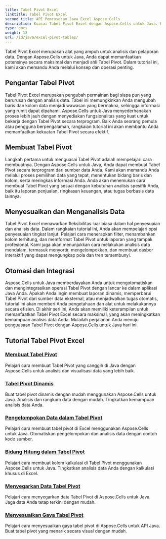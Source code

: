 ```yaml
---
title: Tabel Pivot Excel
linktitle: Tabel Pivot Excel
second_title: API Pemrosesan Java Excel Aspose.Cells
description: Kuasai Tabel Pivot Excel dengan Aspose.Cells untuk Java. Pelajari cara membuat, menyesuaikan, dan menganalisis data dengan mudah.
type: docs
weight: 13
url: /id/java/excel-pivot-tables/
---
```

Tabel Pivot Excel merupakan alat yang ampuh untuk analisis dan pelaporan data. Dengan Aspose.Cells untuk Java, Anda dapat memanfaatkan potensinya secara maksimal dan menjadi ahli Tabel Pivot. Dalam tutorial ini, kami akan memandu Anda melalui konsep dan operasi penting.

## Pengantar Tabel Pivot
Tabel Pivot Excel merupakan pengubah permainan bagi siapa pun yang berurusan dengan analisis data. Tabel ini memungkinkan Anda mengubah baris dan kolom data menjadi wawasan yang bermakna, sehingga informasi yang rumit dapat dipahami. Aspose.Cells untuk Java menyederhanakan proses lebih jauh dengan menyediakan fungsionalitas yang kuat untuk bekerja dengan Tabel Pivot secara terprogram. Baik Anda seorang pemula atau pengguna berpengalaman, rangkaian tutorial ini akan membantu Anda memanfaatkan kekuatan Tabel Pivot secara efektif.

## Membuat Tabel Pivot
Langkah pertama untuk menguasai Tabel Pivot adalah mempelajari cara membuatnya. Dengan Aspose.Cells untuk Java, Anda dapat membuat Tabel Pivot secara terprogram dari sumber data Anda. Kami akan memandu Anda melalui proses pemilihan data yang tepat, menentukan bidang baris dan kolom, serta meringkas informasi Anda. Anda akan menemukan cara membuat Tabel Pivot yang sesuai dengan kebutuhan analisis spesifik Anda, baik itu laporan penjualan, ringkasan keuangan, atau tugas berbasis data lainnya.

## Menyesuaikan dan Menganalisis Data
Tabel Pivot Excel menawarkan fleksibilitas luar biasa dalam hal penyesuaian dan analisis data. Dalam rangkaian tutorial ini, Anda akan mempelajari opsi penyesuaian tingkat lanjut. Pelajari cara menerapkan filter, menambahkan kolom terhitung, dan memformat Tabel Pivot untuk laporan yang tampak profesional. Kami juga akan menunjukkan cara melakukan analisis data mendalam, termasuk menyortir, mengelompokkan, dan membuat dasbor interaktif yang dapat mengungkap pola dan tren tersembunyi.

## Otomasi dan Integrasi
Aspose.Cells untuk Java memberdayakan Anda untuk mengotomatiskan dan mengintegrasikan operasi Tabel Pivot dengan lancar ke dalam aplikasi Java Anda. Apakah Anda ingin membuat laporan dinamis, memperbarui Tabel Pivot dari sumber data eksternal, atau menjadwalkan tugas otomatis, tutorial ini akan memberi Anda pengetahuan dan alat untuk melakukannya secara efisien. Di akhir seri ini, Anda akan memiliki keterampilan untuk memanfaatkan Tabel Pivot Excel secara maksimal, yang akan meningkatkan kemampuan analisis data Anda. Mulailah perjalanan Anda menuju penguasaan Tabel Pivot dengan Aspose.Cells untuk Java hari ini.

## Tutorial Tabel Pivot Excel
### [Membuat Tabel Pivot](./creating-pivot-tables/)
Pelajari cara membuat Tabel Pivot yang canggih di Java dengan Aspose.Cells untuk analisis dan visualisasi data yang lebih baik.
### [Tabel Pivot Dinamis](./dynamic-pivot-tables/)
Buat tabel pivot dinamis dengan mudah menggunakan Aspose.Cells untuk Java. Analisis dan rangkum data dengan mudah. Tingkatkan kemampuan analisis data Anda.
### [Pengelompokan Data dalam Tabel Pivot](./grouping-data-in-pivot-tables/)
Pelajari cara membuat tabel pivot di Excel menggunakan Aspose.Cells untuk Java. Otomatiskan pengelompokan dan analisis data dengan contoh kode sumber.
### [Bidang Hitung dalam Tabel Pivot](./calculated-fields-in-pivot-tables/)
Pelajari cara membuat kolom kalkulasi di Tabel Pivot menggunakan Aspose.Cells untuk Java. Tingkatkan analisis data Anda dengan kalkulasi khusus di Excel.
### [Menyegarkan Data Tabel Pivot](./refreshing-pivot-table-data/)
Pelajari cara menyegarkan data Tabel Pivot di Aspose.Cells untuk Java. Jaga data Anda tetap terkini dengan mudah.
### [Menyesuaikan Gaya Tabel Pivot](./customizing-pivot-table-styles/)
Pelajari cara menyesuaikan gaya tabel pivot di Aspose.Cells untuk API Java. Buat tabel pivot yang menarik secara visual dengan mudah.